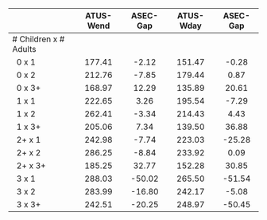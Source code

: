 
|                      |    ATUS-Wend |     ASEC-Gap |    ATUS-Wday |     ASEC-Gap |
| -------------------- | :----------: | :----------: | :----------: | :----------: |
| # Children x # Adults |              |              |              |              |
| &nbsp;&nbsp;0 x 1    |       177.41 |        -2.12 |       151.47 |        -0.28 |
| &nbsp;&nbsp;0 x 2    |       212.76 |        -7.85 |       179.44 |         0.87 |
| &nbsp;&nbsp;0 x 3+   |       168.97 |        12.29 |       135.89 |        20.61 |
| &nbsp;&nbsp;1 x 1    |       222.65 |         3.26 |       195.54 |        -7.29 |
| &nbsp;&nbsp;1 x 2    |       262.41 |        -3.34 |       214.43 |         4.43 |
| &nbsp;&nbsp;1 x 3+   |       205.06 |         7.34 |       139.50 |        36.88 |
| &nbsp;&nbsp;2+ x 1   |       242.98 |        -7.74 |       223.03 |       -25.28 |
| &nbsp;&nbsp;2+ x 2   |       286.25 |        -8.84 |       233.92 |         0.09 |
| &nbsp;&nbsp;2+ x 3+  |       185.25 |        32.77 |       152.28 |        30.85 |
| &nbsp;&nbsp;3 x 1    |       288.03 |       -50.02 |       265.50 |       -51.54 |
| &nbsp;&nbsp;3 x 2    |       283.99 |       -16.80 |       242.17 |        -5.08 |
| &nbsp;&nbsp;3 x 3+   |       242.51 |       -20.25 |       248.97 |       -50.45 |

